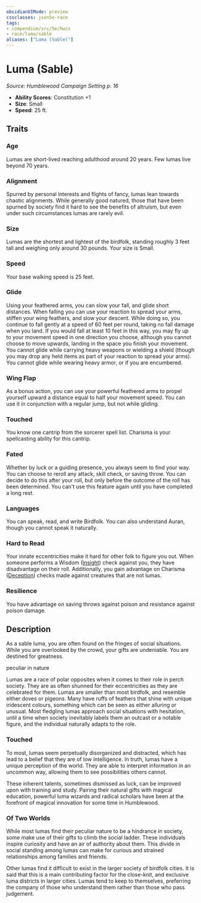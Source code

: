 ```yaml
---
obsidianUIMode: preview
cssclasses: json5e-race
tags:
- compendium/src/5e/hwcs
- race/luma/sable
aliases: ["Luma (Sable)"]
---
```

# Luma (Sable)
*Source: Humblewood Campaign Setting p. 16*  

- **Ability Scores**: Constitution +1
- **Size**: Small
- **Speed**: 25 ft.

## Traits

### Age

Lumas are short-lived reaching adulthood around 20 years. Few lumas live beyond 70 years.

### Alignment

Spurred by personal interests and flights of fancy, lumas lean towards chaotic alignments. While generally good natured, those that have been spurned by society find it hard to see the benefits of altruism, but even under such circumstances lumas are rarely evil.

### Size

Lumas are the shortest and lightest of the birdfolk, standing roughly 3 feet tall and weighing only around 30 pounds. Your size is Small.

### Speed

Your base walking speed is 25 feet.

### Glide

Using your feathered arms, you can slow your fall, and glide short distances. When falling you can use your reaction to spread your arms, stiffen your wing feathers, and slow your descent. While doing so, you continue to fall gently at a speed of 60 feet per round, taking no fall damage when you land. If you would fall at least 10 feet in this way, you may fly up to your movement speed in one direction you choose, although you cannot choose to move upwards, landing in the space you finish your movement. You cannot glide while carrying heavy weapons or wielding a shield (though you may drop any held items as part of your reaction to spread your arms). You cannot glide while wearing heavy armor, or if you are encumbered.

### Wing Flap

As a bonus action, you can use your powerful feathered arms to propel yourself upward a distance equal to half your movement speed. You can use it in conjunction with a regular jump, but not while gliding.

### Touched

You know one cantrip from the sorcerer spell list. Charisma is your spellcasting ability for this cantrip.

### Fated

Whether by luck or a guiding presence, you always seem to find your way. You can choose to reroll any attack, skill check, or saving throw. You can decide to do this after your roll, but only before the outcome of the roll has been determined. You can't use this feature again until you have completed a long rest.

### Languages

You can speak, read, and write Birdfolk. You can also understand Auran, though you cannot speak it naturally.

### Hard to Read

Your innate eccentricities make it hard for other folk to figure you out. When someone performs a Wisdom ([Insight](Mechanics/Rules/skills.md#Insight)) check against you, they have disadvantage on their roll. Additionally, you gain advantage on Charisma ([Deception](Mechanics/Rules/skills.md#Deception)) checks made against creatures that are not lumas.

### Resilience

You have advantage on saving throws against poison and resistance against poison damage.

## Description

As a sable luma, you are often found on the fringes of social situations. While you are overlooked by the crowd, your gifts are undeniable. You are destined for greatness.

peculiar in nature

Lumas are a race of polar opposites when it comes to their role in perch society. They are as often shunned for their eccentricities as they are celebrated for them. Lumas are smaller than most birdfolk, and resemble either doves or pigeons. Many have ruffs of feathers that shine with unique iridescent colours, something which can be seen as either alluring or unusual. Most fledgling lumas approach social situations with hesitation, until a time when society inevitably labels them an outcast or a notable figure, and the individual naturally adapts to the role.

### Touched

To most, lumas seem perpetually disorganized and distracted, which has lead to a belief that they are of low intelligence. In truth, lumas have a unique perception of the world. They are able to interpret information in an uncommon way, allowing them to see possibilities others cannot.

These inherent talents, sometimes dismissed as luck, can be improved upon with training and study. Pairing their natural gifts with magical education, powerful luma wizards and radical scholars have been at the forefront of magical innovation for some time in Humblewood.

### Of Two Worlds

While most lumas find their peculiar nature to be a hindrance in society, some make use of their gifts to climb the social ladder. These individuals inspire curiosity and have an air of authority about them. This divide in social standing among lumas can make for curious and strained relationships among families and friends.

Other lumas find it difficult to exist in the larger society of birdfolk cities. It is said that this is a main contributing factor for the close-knit, and exclusive luma districts in larger cities. Lumas tend to keep to themselves, preferring the company of those who understand them rather than those who pass judgement.